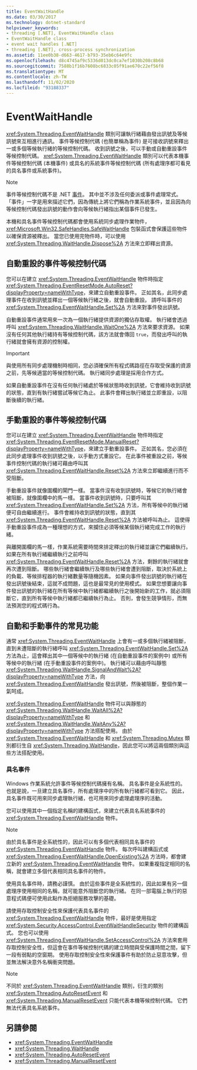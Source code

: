```yaml
---
title: EventWaitHandle
ms.date: 03/30/2017
ms.technology: dotnet-standard
helpviewer_keywords:
- threading [.NET], EventWaitHandle class
- EventWaitHandle class
- event wait handles [.NET]
- threading [.NET], cross-process synchronization
ms.assetid: 11ee0b38-d663-4617-b793-35eb6c64e9fc
ms.openlocfilehash: d8c4745af9c5336d013dc0ca7ef1030b208c8b68
ms.sourcegitcommit: 7588b1f16b7608bc6833c05f91ae670c22ef56f8
ms.translationtype: MT
ms.contentlocale: zh-TW
ms.lasthandoff: 11/02/2020
ms.locfileid: "93188337"
---
```

# <a name="eventwaithandle"></a>EventWaitHandle

<xref:System.Threading.EventWaitHandle> 類別可讓執行緒藉由發出訊號及等候訊號來互相進行通訊。 事件等候控制代碼 (也簡單稱為事件) 是可接收訊號來釋出一或多個等候執行緒的等候控制代碼。 收到訊號之後，可以手動或自動重設事件等候控制代碼。 <xref:System.Threading.EventWaitHandle> 類別可以代表本機事件等候控制代碼 (本機事件) 或具名的系統事件等候控制代碼 (所有處理序都可看見的具名事件或系統事件)。  
  
> [!NOTE]
> 事件等候控制代碼不是 .NET [事件](../events/index.md)。 其中並不涉及任何委派或事件處理常式。 「事件」一字是用來描述它們，因為傳統上將它們稱為作業系統事件，並且因為向等候控制代碼發出訊號的動作會向等候執行緒指出某個事件已發生。  
  
 本機和具名事件等候控制代碼都會使用系統同步處理作業物件，<xref:Microsoft.Win32.SafeHandles.SafeWaitHandle> 包裝函式會保護這些物件以確保資源被釋出。 當您已使用完物件時，可以使用 <xref:System.Threading.WaitHandle.Dispose%2A> 方法來立即釋出資源。  
  
## <a name="event-wait-handles-that-reset-automatically"></a>自動重設的事件等候控制代碼  
 您可以在建立 <xref:System.Threading.EventWaitHandle> 物件時指定 <xref:System.Threading.EventResetMode.AutoReset?displayProperty=nameWithType>，來建立自動重設事件。 正如其名，此同步處理事件在收到訊號並釋出一個等候執行緒之後，就會自動重設。 請呼叫事件的 <xref:System.Threading.EventWaitHandle.Set%2A> 方法來對事件發出訊號。  
  
 自動重設事件通常用來一次為一個執行緒提供資源的獨佔存取權。 執行緒會透過呼叫 <xref:System.Threading.WaitHandle.WaitOne%2A> 方法來要求資源。 如果沒有任何其他執行緒持有等候控制代碼，該方法就會傳回 `true`，而發出呼叫的執行緒就會擁有資源的控制權。  
  
> [!IMPORTANT]
> 與使用所有同步處理機制時相同，您必須確保所有程式碼路徑在存取受保護的資源之前，先等候適當的等候控制代碼。 執行緒同步處理是採用合作方式。  
  
 如果自動重設事件在沒有任何執行緒處於等候狀態時收到訊號，它會維持收到訊號的狀態，直到有執行緒嘗試等候它為止。 此事件會釋出執行緒並立即重設，以阻斷後續的執行緒。  
  
## <a name="event-wait-handles-that-reset-manually"></a>手動重設的事件等候控制代碼  
 您可以在建立 <xref:System.Threading.EventWaitHandle> 物件時指定 <xref:System.Threading.EventResetMode.ManualReset?displayProperty=nameWithType>，來建立手動重設事件。 正如其名，您必須在此同步處理事件收到訊號之後，以手動方式重設它。 在此事件被重設之前，等候事件控制代碼的執行緒可藉由呼叫其 <xref:System.Threading.EventWaitHandle.Reset%2A> 方法來立即繼續進行而不受阻斷。  
  
 手動重設事件就像圍欄的閘門一樣。 當事件沒有收到訊號時，等候它的執行緒會被阻斷，就像圍欄中的馬一樣。 當事件收到訊號時，只要呼叫其 <xref:System.Threading.EventWaitHandle.Set%2A> 方法，所有等候中的執行緒便可自由繼續進行。 事件會維持收到訊號的狀態，直到其 <xref:System.Threading.EventWaitHandle.Reset%2A> 方法被呼叫為止。 這使得手動重設事件成為一種理想的方式，來攔住必須等候某個執行緒完成工作的執行緒。  
  
 與離開圍欄的馬一樣，作業系統需要時間來排定釋出的執行緒並讓它們繼續執行。 如果在所有執行緒繼續執行之前呼叫 <xref:System.Threading.EventWaitHandle.Reset%2A> 方法，剩餘的執行緒就會再次遭到阻斷。 哪些執行緒會繼續執行及哪些執行緒會遭到阻斷，取決於系統上的負載、等候排程器的執行緒數量等隨機因素。 如果向事件發出訊號的執行緒在發出訊號後結束，這就不成問題，這也是最常見的使用模式。 如果您想要讓向事件發出訊號的執行緒在所有等候中執行緒都繼續執行之後開始新的工作，就必須阻斷它，直到所有等候中執行緒都已繼續執行為止。 否則，會發生競爭情形，而無法預測您的程式碼行為。  
  
## <a name="features-common-to-automatic-and-manual-events"></a>自動和手動事件的常見功能  
 通常 <xref:System.Threading.EventWaitHandle> 上會有一或多個執行緒被阻斷，直到未遭阻斷的執行緒呼叫 <xref:System.Threading.EventWaitHandle.Set%2A> 方法為止，這會釋出其中一個等候中的執行緒 (在自動重設事件的案例中) 或所有等候中的執行緒 (在手動重設事件的案例中)。 執行緒可以藉由呼叫靜態 <xref:System.Threading.WaitHandle.SignalAndWait%2A?displayProperty=nameWithType> 方法，向 <xref:System.Threading.EventWaitHandle> 發出訊號，然後被阻斷，整個作業一氣呵成。  
  
 <xref:System.Threading.EventWaitHandle> 物件可以與靜態的 <xref:System.Threading.WaitHandle.WaitAll%2A?displayProperty=nameWithType> 和 <xref:System.Threading.WaitHandle.WaitAny%2A?displayProperty=nameWithType> 方法搭配使用。 由於 <xref:System.Threading.EventWaitHandle> 和 <xref:System.Threading.Mutex> 類別都衍生自 <xref:System.Threading.WaitHandle>，因此您可以將這兩個類別與這些方法搭配使用。  
  
### <a name="named-events"></a>具名事件  
 Windows 作業系統允許事件等候控制代碼擁有名稱。 具名事件是全系統性的。 也就是說，一旦建立具名事件，所有處理序中的所有執行緒都可看到它。 因此，具名事件既可用來同步處理執行緒，也可用來同步處理處理序的活動。  
  
 您可以使用其中一個指定名稱的建構函式，來建立代表具名系統事件的 <xref:System.Threading.EventWaitHandle> 物件。  
  
> [!NOTE]
> 由於具名事件是全系統性的，因此可以有多個代表相同具名事件的 <xref:System.Threading.EventWaitHandle> 物件。 每次呼叫建構函式或 <xref:System.Threading.EventWaitHandle.OpenExisting%2A> 方法時，都會建立新的 <xref:System.Threading.EventWaitHandle> 物件。 如果重複指定相同的名稱，就會建立多個代表相同具名事件的物件。  
  
 使用具名事件時，請務必謹慎。 由於這些事件是全系統性的，因此如果有另一個處理序使用相同的名稱，就可能意外阻斷您的執行緒。 在同一部電腦上執行的惡意程式碼便可使用此點作為拒絕服務攻擊的基礎。  
  
 請使用存取控制安全性來保護代表具名事件的 <xref:System.Threading.EventWaitHandle> 物件，最好是使用指定 <xref:System.Security.AccessControl.EventWaitHandleSecurity> 物件的建構函式。 您也可以使用 <xref:System.Threading.EventWaitHandle.SetAccessControl%2A> 方法來套用存取控制安全性，但這會在事件等候控制代碼的建立時間與受保護時間之間，留下一段有弱點的空窗期。 使用存取控制安全性來保護事件有助於防止惡意攻擊，但並無法解決意外名稱衝突問題。  
  
> [!NOTE]
> 不同於 <xref:System.Threading.EventWaitHandle> 類別，衍生的類別 <xref:System.Threading.AutoResetEvent> 和 <xref:System.Threading.ManualResetEvent> 只能代表本機等候控制代碼。 它們無法代表具名系統事件。  
  
## <a name="see-also"></a>另請參閱

- <xref:System.Threading.EventWaitHandle>
- <xref:System.Threading.WaitHandle>
- <xref:System.Threading.AutoResetEvent>
- <xref:System.Threading.ManualResetEvent>
